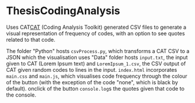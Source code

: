# ThesisCodingAnalysis

Uses CAT[CAT](https://cat.texifter.com/) (Coding Analysis Toolkit) generated CSV files to generate a visual representation of frequency of codes, with an option to see quotes related to that code.

The folder "Python" hosts `csvProcess.py`, which transforms a CAT CSV to a JSON which the visualisation uses
"Data" folder hosts `input.txt`, the input given to CAT (Lorem Ipsum text) and `LoremIpsum_1.csv`, the CSV output of CAT given random codes to lines in the input.
`index.html` incorporates `main.css` and `main.js`, which visualises code frequency through the colour of the button (with the exception of the code "none", which is black by default). onclick of the button `console.log`s the quotes given that code to the console.
